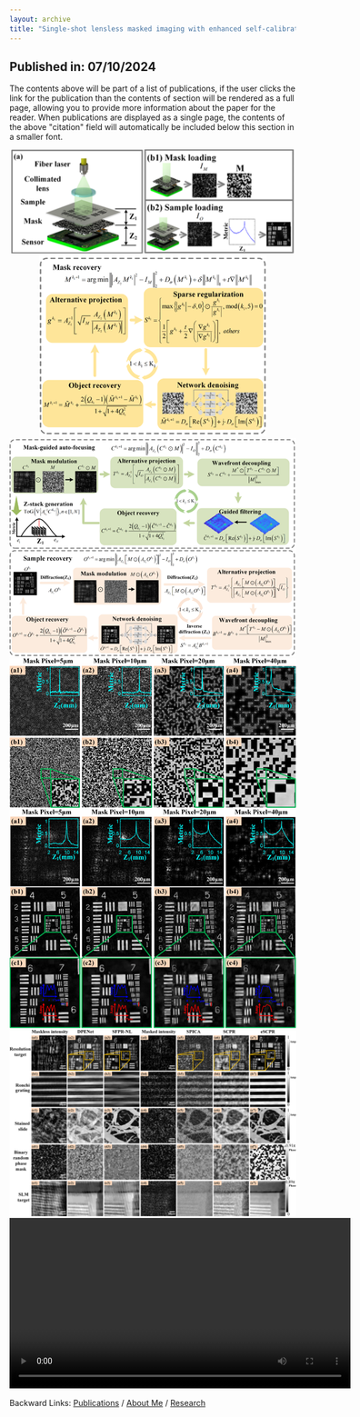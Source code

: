 ```yaml
---
layout: archive
title: "Single-shot lensless masked imaging with enhanced self-calibrated phase retrieval"
---
```


## Published in: 07/10/2024

The contents above will be part of a list of publications, if the user clicks the link for the publication than the contents of section will be rendered as a full page, allowing you to provide more information about the paper for the reader. When publications are displayed as a single page, the contents of the above "citation" field will automatically be included below this section in a smaller font.


<div align=center><img src="/publications/imgs/eSCPR_results/eSCPR_experimental.png" width=500></div>

<div align=center><img src="/publications/imgs/eSCPR_results/eSCPR_algor_1.png" width=400></div>

<div align=center><img src="/publications/imgs/eSCPR_results/eSCPR_algor_2.png" width=650></div>

<div align=center><img src="/publications/imgs/eSCPR_results/r1.png" width=600></div>

<div align=center><img src="/publications/imgs/eSCPR_results/r2.png" width=600></div>

<div align=center><img src="/publications/imgs/eSCPR_results/r3.png"></div>

<div align=center>
<video src="/publications/materials/eSCPR.mp4" autoplay="true" controls="controls" width="600">
</video>
</div>


Backward Links: [Publications](../_pages/publications.md) / [About Me](../_pages/about.md) / [Research](../_pages/research.md)

